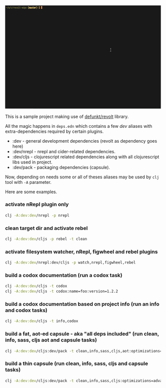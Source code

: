 ![REPL session](revolt.gif?raw=true "session")

This is a sample project making use of [defunkt/revolt](https://github.com/mbuczko/revolt) library.

All the magic happens in `deps.edn` which contains a few _dev_ aliases with extra-dependencies required by certain plugins.

* :dev - general development dependencies (revolt as dependency goes here)
* :dev/nrepl - nrepl and cider-related dependencies.
* :dev/cljs - clojurescript related dependencies along with all clojurescript libs used in project.
* :dev/pack - packaging dependencies (capsule).

Now, depending on needs some or all of theses aliases may be used by `clj` tool with `-A` parameter.

Here are some examples.

### activate nRepl plugin only
``` sh
clj -A:dev:dev/nrepl -p nrepl
```

### clean target dir and activate rebel
``` sh
clj -A:dev:dev/cljs -p rebel -t clean
```

### activate filesystem watcher, nRepl, figwheel and rebel plugins
``` sh
clj -A:dev:dev/nrepl:dev/cljs -p watch,nrepl,figwheel,rebel
```

### build a codox documentation (run a codox task)
``` sh
clj -A:dev:dev/cljs -t codox
clj -A:dev:dev/cljs -t codox:name=foo:version=1.2.2
```

### build a codox documentation based on project info (run an info and codox tasks)
``` sh
clj -A:dev:dev/cljs -t info,codox
```

### build a fat, aot-ed capsule - aka "all deps included" (run clean, info, sass, cljs aot and capsule tasks)
``` sh
clj -A:dev:dev/cljs:dev/pack -t clean,info,sass,cljs,aot:optimizations=advanced,capsule
```

### build a thin capsule (run clean, info, sass, cljs and capsule tasks)
``` sh
clj -A:dev:dev/cljs:dev/pack -t clean,info,sass,cljs:optimizations=advanced,capsule:capsule-type=thin
```



